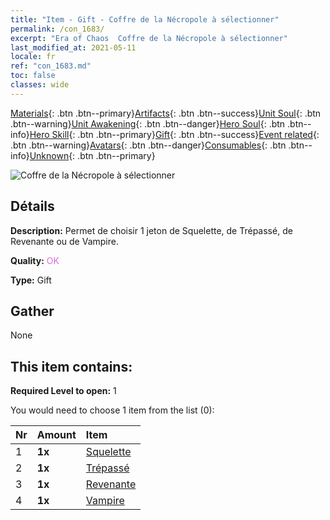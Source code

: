 ```yaml
---
title: "Item - Gift - Coffre de la Nécropole à sélectionner"
permalink: /con_1683/
excerpt: "Era of Chaos  Coffre de la Nécropole à sélectionner"
last_modified_at: 2021-05-11
locale: fr
ref: "con_1683.md"
toc: false
classes: wide
---
```

 [Materials](/ItemsFR/){: .btn .btn--primary}[Artifacts](/ItemsFR/Artifacts/){: .btn .btn--success}[Unit Soul](/ItemsFR/UnitSoul/){: .btn .btn--warning}[Unit Awakening](/ItemsFR/UnitAwakening/){: .btn .btn--danger}[Hero Soul](/ItemsFR/HeroSoul/){: .btn .btn--info}[Hero Skill](/ItemsFR/HeroSkill/){: .btn .btn--primary}[Gift](/ItemsFR/Gift/){: .btn .btn--success}[Event related](/ItemsFR/Events/){: .btn .btn--warning}[Avatars](/ItemsFR/Avatars/){: .btn .btn--danger}[Consumables](/ItemsFR/Consumables/){: .btn .btn--info}[Unknown](/ItemsFR/Unknown/){: .btn .btn--primary}

 ![Coffre de la Nécropole à sélectionner](/images/t/i_907282.png)

## Détails
 **Description:** Permet de choisir 1 jeton de Squelette, de Trépassé, de Revenante ou de Vampire.

 **Quality:** <span style="color: #DA70D6">OK</span>

 **Type:** Gift

## Gather

  None

## This item contains:

 **Required Level to open:** 1

 You would need to choose 1 item from the list (0):

  | Nr | Amount |     Item    |
  |:---|:-------|:------------|
  | 1 |  **1x** | [Squelette](/ItemsFR/unt_208/) |  | 
  | 2 |  **1x** | [Trépassé](/ItemsFR/unt_209/) |  | 
  | 3 |  **1x** | [Revenante](/ItemsFR/unt_210/) |  | 
  | 4 |  **1x** | [Vampire](/ItemsFR/unt_211/) |  | 
